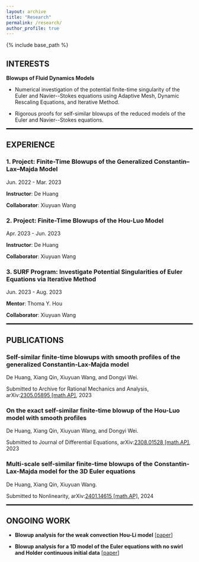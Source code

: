 ```yaml
---
layout: archive
title: "Research"
permalink: /research/
author_profile: true
---
```


{% include base_path %}

## **INTERESTS**

**Blowups of Fluid Dynamics Models**

- Numerical investigation of the potential finite-time singularity of the Euler and Navier--Stokes equations using Adaptive Mesh, Dynamic Rescaling Equations, and Iterative Method.

- Rigorous proofs for self-similar blowups of the reduced models of the Euler and Navier--Stokes equations.


<hr style=" border: 1px solid black" >


## **EXPERIENCE**

### **1. Project: Finite-Time Blowups of the Generalized Constantin–Lax–Majda Model** 

Jun. 2022 - Mar. 2023

**Instructor**: De Huang 

**Collaborator**: Xiuyuan Wang

### **2. Project: Finite-Time Blowups of the Hou-Luo Model** 

Apr. 2023 - Jun. 2023

**Instructor**: De Huang 

**Collaborator**: Xiuyuan Wang

###  **3. SURF Program: Investigate Potential Singularities of Euler Equations via Iterative Method**

 Jun. 2023 - Aug. 2023

**Mentor**: Thoma Y. Hou 

**Collaborator**: Xiuyuan Wang


<hr style=" border: 1px solid black" >


## **PUBLICATIONS**

### Self-similar finite-time blowups with smooth profiles of the generalized Constantin-Lax-Majda model 

De Huang, Xiang Qin, Xiuyuan Wang, and Dongyi Wei.

Submitted to Archive for Rational Mechanics and Analysis, arXiv:[2305.05895 [math.AP]](https://arxiv.org/abs/2305.05895), 2023

### On the exact self-similar finite-time blowup of the Hou-Luo model with smooth profiles

De Huang, Xiang Qin, Xiuyuan Wang, and Dongyi Wei.

Submitted to Journal of Differential Equations, arXiv:[2308.01528 [math.AP]](https://arxiv.org/abs/2308.01528), 2023

### Multi-scale self-similar finite-time blowups of the Constantin-Lax-Majda model for the 3D Euler equations

De Huang, Xiang Qin, Xiuyuan Wang.

Submitted to Nonlinearity, arXiv:[2401.14615 [math.AP]](https://arxiv.org/abs/2401.14615), 2024

<hr style=" border: 1px solid black" >


## ONGOING WORK

- **Blowup analysis for the weak convection Hou-Li model** [[paper](https://xqin2study.github.io/research/hou_li_weakconv)]

- **Blowup analysis for a 1D model of the Euler equations with no swirl and Holder continuous initial data** [[paper](https://xqin2study.github.io/research/1DcalphaModel)]
